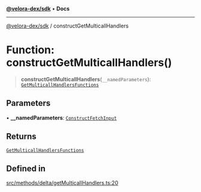 [**@velora-dex/sdk**](../README.md) • **Docs**

***

[@velora-dex/sdk](../globals.md) / constructGetMulticallHandlers

# Function: constructGetMulticallHandlers()

> **constructGetMulticallHandlers**(`__namedParameters`): [`GetMulticallHandlersFunctions`](../type-aliases/GetMulticallHandlersFunctions.md)

## Parameters

• **\_\_namedParameters**: [`ConstructFetchInput`](../interfaces/ConstructFetchInput.md)

## Returns

[`GetMulticallHandlersFunctions`](../type-aliases/GetMulticallHandlersFunctions.md)

## Defined in

[src/methods/delta/getMulticallHandlers.ts:20](https://github.com/VeloraDEX/paraswap-sdk/blob/feat/velora/src/methods/delta/getMulticallHandlers.ts#L20)
